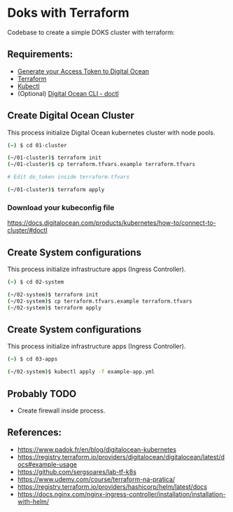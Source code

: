 # Doks with Terraform

Codebase to create a simple DOKS cluster with terraform:

## Requirements:

- [Generate your Access Token to Digital Ocean](https://docs.digitalocean.com/reference/api/create-personal-access-token/)
- [Terraform](https://www.terraform.io/downloads.html)
- [Kubectl](https://kubernetes.io/docs/tasks/tools/)
- (Optional) [Digital Ocean CLI - doctl](https://github.com/digitalocean/doctl/releases)

## Create Digital Ocean Cluster

This process initialize Digital Ocean kubernetes cluster with node pools.

```bash
(~) $ cd 01-cluster

(~/01-cluster)$ terraform init
(~/01-cluster)$ cp terraform.tfvars.example terraform.tfvars

# Edit do_token inside terraform.tfvars

(~/01-cluster)$ terraform apply

```

### Download your kubeconfig file

https://docs.digitalocean.com/products/kubernetes/how-to/connect-to-cluster/#doctl

## Create System configurations

This process initialize infrastructure apps (Ingress Controller).

```bash
(~) $ cd 02-system

(~/02-system)$ terraform init
(~/02-system)$ cp terraform.tfvars.example terraform.tfvars
(~/02-system)$ terraform apply

```

## Create System configurations

This process initialize infrastructure apps (Ingress Controller).

```bash
(~) $ cd 03-apps

(~/02-system)$ kubectl apply -f example-app.yml
```


## Probably TODO

- Create firewall inside process.

## References:

- https://www.padok.fr/en/blog/digitalocean-kubernetes
- https://registry.terraform.io/providers/digitalocean/digitalocean/latest/docs#example-usage
- https://github.com/sergsoares/lab-tf-k8s
- https://www.udemy.com/course/terraform-na-pratica/
- https://registry.terraform.io/providers/hashicorp/helm/latest/docs
- https://docs.nginx.com/nginx-ingress-controller/installation/installation-with-helm/
